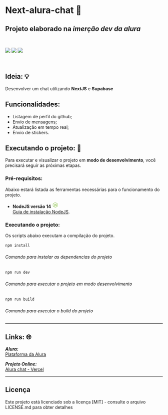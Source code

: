 # Next-alura-chat 💬
## Projeto elaborado na ***imerção dev da alura***

<br>
<p float="left">
 <img src="https://img.shields.io/badge/next.js-000000?style=for-the-badge&logo=nextdotjs&logoColor=white">
 <img src="https://img.shields.io/badge/React-20232A?style=for-the-badge&logo=react&logoColor=61DAFB">
 <img src="https://img.shields.io/badge/Supabase-3ECF8E?style=for-the-badge&logo=supabase&logoColor=white">
</p>
<br>

## Ideia: 💡
Desenvolver um chat utilizando **NextJS** e **Supabase**

## Funcionalidades:
- Listagem de perfil do github;
- Envio de mensagens;
- Atualização em tempo real;
- Envio de stickers.

## Executando o projeto: 🚀
Para executar e visualizar o projeto em **modo de desenvolvimento**, você precisará seguir as próximas etapas.

### Pré-requisitos:
Abaixo estará listada as ferramentas necessárias para o funcionamento do projeto.
- **NodeJS versão 14** <img src="https://raw.githubusercontent.com/PKief/vscode-material-icon-theme/main/icons/nodejs.svg" height="20" /><br>
  [<ins>Guia de instalação NodeJS</ins>](https://nodejs.org/en/).
  
### Executando o projeto:
Os scripts abaixo executam a compilação do projeto.
   ```sh
   npm install
   ```
   ###### Comando para instalar as dependencias do projeto

   ```sh
   npm run dev
   ```
   ###### Comando para executar o projeto em modo desenvolvimento
   
   ```sh
   npm run build
   ```
   ###### Comando para executar o build do projeto
    

---
## Links: 🌐
***Alura:***<br>
[<ins>Plataforma da Alura</ins>](https://www.alura.com.br/)

***Projeto Online:***<br>
[<ins>Alura chat - Vercel</ins>](https://next-chat-alura.vercel.app/)


---
## Licença
Este projeto está licenciado sob a licença [MIT] - consulte o arquivo LICENSE.md para obter detalhes
